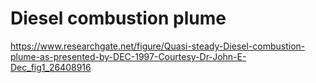 # Diesel combustion plume
https://www.researchgate.net/figure/Quasi-steady-Diesel-combustion-plume-as-presented-by-DEC-1997-Courtesy-Dr-John-E-Dec_fig1_26408916
